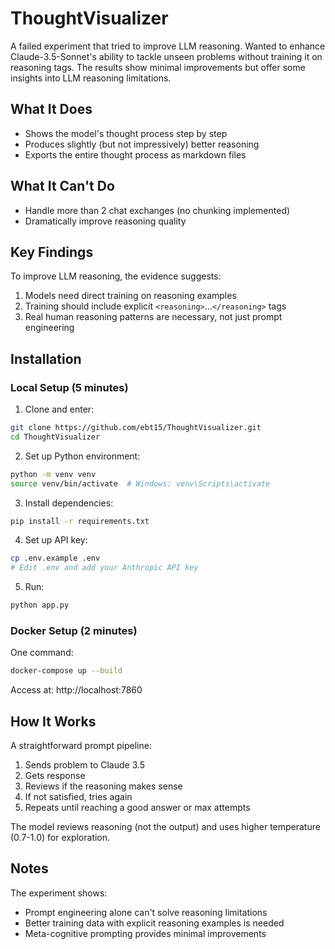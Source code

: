 # ThoughtVisualizer

A failed experiment that tried to improve LLM reasoning. Wanted to enhance Claude-3.5-Sonnet's ability to tackle unseen problems without training it on reasoning tags. The results show minimal improvements but offer some insights into LLM reasoning limitations.

## What It Does

- Shows the model's thought process step by step
- Produces slightly (but not impressively) better reasoning
- Exports the entire thought process as markdown files

## What It Can't Do

- Handle more than 2 chat exchanges (no chunking implemented)
- Dramatically improve reasoning quality

## Key Findings

To improve LLM reasoning, the evidence suggests:
1. Models need direct training on reasoning examples
2. Training should include explicit `<reasoning>`...`</reasoning>` tags
3. Real human reasoning patterns are necessary, not just prompt engineering

## Installation

### Local Setup (5 minutes)

1. Clone and enter:
```bash
git clone https://github.com/ebt15/ThoughtVisualizer.git
cd ThoughtVisualizer
```

2. Set up Python environment:
```bash
python -m venv venv
source venv/bin/activate  # Windows: venv\Scripts\activate
```

3. Install dependencies:
```bash
pip install -r requirements.txt
```

4. Set up API key:
```bash
cp .env.example .env
# Edit .env and add your Anthropic API key
```

5. Run:
```bash
python app.py
```

### Docker Setup (2 minutes)

One command:
```bash
docker-compose up --build
```

Access at: http://localhost:7860

## How It Works

A straightforward prompt pipeline:
1. Sends problem to Claude 3.5
2. Gets response
3. Reviews if the reasoning makes sense
4. If not satisfied, tries again
5. Repeats until reaching a good answer or max attempts

The model reviews reasoning (not the output) and uses higher temperature (0.7-1.0) for exploration.

## Notes

The experiment shows:
- Prompt engineering alone can't solve reasoning limitations
- Better training data with explicit reasoning examples is needed
- Meta-cognitive prompting provides minimal improvements
